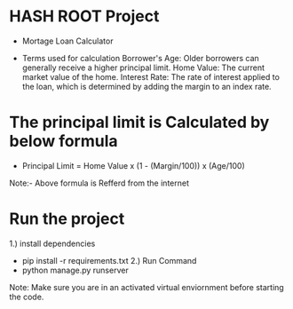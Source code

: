 
# HASH ROOT Project
* Mortage Loan Calculator



* Terms used for calculation 
Borrower's Age: Older borrowers can generally receive a higher principal limit.
Home Value: The current market value of the home.
Interest Rate: The rate of interest applied to the loan, which is determined by adding the margin to an index rate.


# The principal limit is Calculated by below formula

* Principal Limit = Home Value x (1 - (Margin/100)) x (Age/100)

Note:- Above formula is Refferd from the internet
 
# Run the project
1.) install dependencies
 - pip install -r requirements.txt
2.) Run Command
  - python manage.py runserver
  
Note: Make sure you are in an activated virtual enviornment before starting the code.
